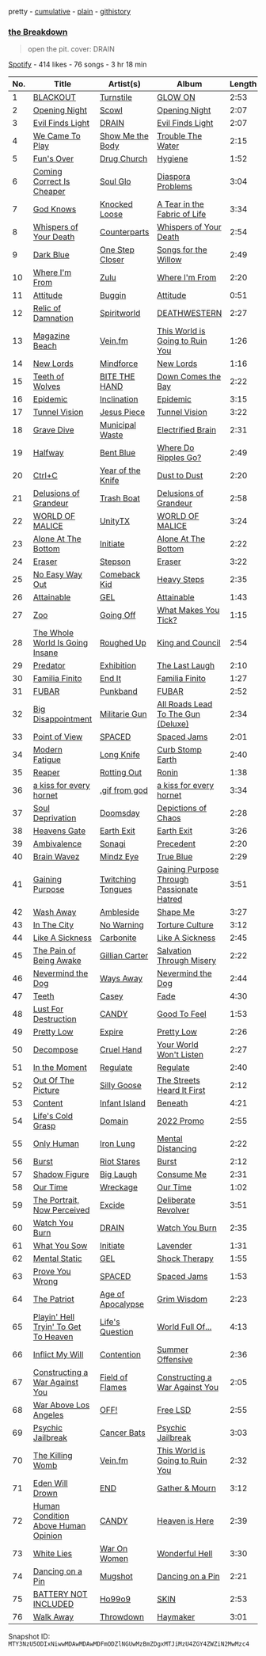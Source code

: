 pretty - [cumulative](/playlists/cumulative/37i9dQZF1DXbwsewzfZ9YU.md) - [plain](/playlists/plain/37i9dQZF1DXbwsewzfZ9YU) - [githistory](https://github.githistory.xyz/mackorone/spotify-playlist-archive/blob/main/playlists/plain/37i9dQZF1DXbwsewzfZ9YU)

### [the Breakdown](https://open.spotify.com/playlist/37i9dQZF1DXbwsewzfZ9YU)

> open the pit\. cover: DRAIN

[Spotify](https://open.spotify.com/user/spotify) - 414 likes - 76 songs - 3 hr 18 min

| No. | Title | Artist(s) | Album | Length |
|---|---|---|---|---|
| 1 | [BLACKOUT](https://open.spotify.com/track/0bGImSqDB2ebdeoCidUC8o) | [Turnstile](https://open.spotify.com/artist/2qnpHrOzdmOo1S4ox3j17x) | [GLOW ON](https://open.spotify.com/album/2NrYPcMmQBlbBxopc2XlzS) | 2:53 |
| 2 | [Opening Night](https://open.spotify.com/track/39C4XHkmDebCPGK50NBZGe) | [Scowl](https://open.spotify.com/artist/6hW33nVHPElaXuG2hQ0QOp) | [Opening Night](https://open.spotify.com/album/3dOLUxrcRZ1UuxcxeyNEgh) | 2:07 |
| 3 | [Evil Finds Light](https://open.spotify.com/track/3p1IOO676P6CAq36OLDM7r) | [DRAIN](https://open.spotify.com/artist/7FAAkDlPg6pg0860CIDzmu) | [Evil Finds Light](https://open.spotify.com/album/21u5hMMH27Z71eKn0jc1lu) | 2:07 |
| 4 | [We Came To Play](https://open.spotify.com/track/5ZNAXdzYkAMDqAokJ9Ub7Z) | [Show Me the Body](https://open.spotify.com/artist/5jh7sgXW2njALiIh0aPXjB) | [Trouble The Water](https://open.spotify.com/album/1sgYQT8SDu5pjb0MPPqs3t) | 2:15 |
| 5 | [Fun's Over](https://open.spotify.com/track/53bqV8I1QeWPBfLSTlP0Ok) | [Drug Church](https://open.spotify.com/artist/6q4AmzK3GzCuEzkurnYuEQ) | [Hygiene](https://open.spotify.com/album/7o7dfudZfiankIzcfXXamT) | 1:52 |
| 6 | [Coming Correct Is Cheaper](https://open.spotify.com/track/5OAhpmAMMm0tv93CF5E8TZ) | [Soul Glo](https://open.spotify.com/artist/0mWrp0C4ShdOjs7P29Gzan) | [Diaspora Problems](https://open.spotify.com/album/2ZYhM0LXHZ38te98EizcQW) | 3:04 |
| 7 | [God Knows](https://open.spotify.com/track/3idDCx8VXTkqPL6UQTK4bl) | [Knocked Loose](https://open.spotify.com/artist/4qrHkx5cgWIslciLXUMrYw) | [A Tear in the Fabric of Life](https://open.spotify.com/album/2Tm8ZMDLg4DVijCkvhKxJl) | 3:34 |
| 8 | [Whispers of Your Death](https://open.spotify.com/track/0epZ0WL25qEmScVrKzZhL8) | [Counterparts](https://open.spotify.com/artist/5LyRnL0rysObxDRxzSfV1z) | [Whispers of Your Death](https://open.spotify.com/album/4t0YjU738vLtyaBlQvrxp5) | 2:54 |
| 9 | [Dark Blue](https://open.spotify.com/track/60vVj2WfNR4weWoMEiO9er) | [One Step Closer](https://open.spotify.com/artist/4yGs9CrVnCHJ96553ySxFb) | [Songs for the Willow](https://open.spotify.com/album/2rVmbhmUafv2fDfEpwJQgL) | 2:49 |
| 10 | [Where I'm From](https://open.spotify.com/track/2L03e7IgbVjttShHSSXiv4) | [Zulu](https://open.spotify.com/artist/38tO9pZm2G0JjANgRFvC1a) | [Where I'm From](https://open.spotify.com/album/4NqYpVo6K4eU4mi1g62p4m) | 2:20 |
| 11 | [Attitude](https://open.spotify.com/track/57WYmdUYggjpXqTsU5BT9n) | [Buggin](https://open.spotify.com/artist/3cMV6gZTWyfJZCaGl2eZBJ) | [Attitude](https://open.spotify.com/album/7cp19grH5E1gFFSEQ0hjM2) | 0:51 |
| 12 | [Relic of Damnation](https://open.spotify.com/track/0etLulfmYxPOTyznvesnt6) | [Spiritworld](https://open.spotify.com/artist/3nKWlekyskH6bAM2Vat1hE) | [DEATHWESTERN](https://open.spotify.com/album/2OLqIZlftkG4KRGqno7ScY) | 2:27 |
| 13 | [Magazine Beach](https://open.spotify.com/track/1T8py1nh6wsKy6jPDNkGMC) | [Vein.fm](https://open.spotify.com/artist/5NU7mpGqMvlZpq63RajHOH) | [This World is Going to Ruin You](https://open.spotify.com/album/2AZ6B4mTJHQYee6U64rsXa) | 1:26 |
| 14 | [New Lords](https://open.spotify.com/track/4sIMxYelrFrWIpwmaZDFbD) | [Mindforce](https://open.spotify.com/artist/2Tl7uZui4u9a3nXUM9VMei) | [New Lords](https://open.spotify.com/album/3ooHHRgO3lE9JjCXAwZAqz) | 1:16 |
| 15 | [Teeth of Wolves](https://open.spotify.com/track/7LwlqPgjtM72PJVIwIUYeP) | [BITE THE HAND](https://open.spotify.com/artist/1niXxbnUc8pJ3DIBxV8KXg) | [Down Comes the Bay](https://open.spotify.com/album/6z9kejZ3MPWyLzuinXVMvU) | 2:22 |
| 16 | [Epidemic](https://open.spotify.com/track/1iHxborQnkkiCOxVbWUOvL) | [Inclination](https://open.spotify.com/artist/4b3YHpER4myVsne2QK3kXe) | [Epidemic](https://open.spotify.com/album/1iwlH5lP8dVVq8d9R1dvVg) | 3:15 |
| 17 | [Tunnel Vision](https://open.spotify.com/track/0RxvS6KLWG0SYqQJnhHIpM) | [Jesus Piece](https://open.spotify.com/artist/5ZPr0RHsR3DrAhtsYMsfHR) | [Tunnel Vision](https://open.spotify.com/album/1GZ2py8wHv4xPTfTFmlfmz) | 3:22 |
| 18 | [Grave Dive](https://open.spotify.com/track/0NAF4ywlrLdqUZMJRT23od) | [Municipal Waste](https://open.spotify.com/artist/2Ah9OuOj7B57gPD1cbwiaE) | [Electrified Brain](https://open.spotify.com/album/5oiOILICZyEvy5WJdkVUjS) | 2:31 |
| 19 | [Halfway](https://open.spotify.com/track/2iQ8BNDGU06JXqVYhOaKY5) | [Bent Blue](https://open.spotify.com/artist/1haOs9zOxraUzXYPEOs125) | [Where Do Ripples Go?](https://open.spotify.com/album/3QrvdDcBeldWqVJ09ADQrS) | 2:49 |
| 20 | [Ctrl+C](https://open.spotify.com/track/1jTxqpySVTE0xT4r4DKC7O) | [Year of the Knife](https://open.spotify.com/artist/6z6uImpvyrxii5OyX1ic8Q) | [Dust to Dust](https://open.spotify.com/album/1P99aFkpE89pgpSjKZ5axS) | 2:20 |
| 21 | [Delusions of Grandeur](https://open.spotify.com/track/1PhnLoIh8emLvQ7mUM1CyJ) | [Trash Boat](https://open.spotify.com/artist/0XGJ3GUPwslwFJ66yNbHeh) | [Delusions of Grandeur](https://open.spotify.com/album/0ehJqGshc3gcqVjJeo6hy1) | 2:58 |
| 22 | [WORLD OF MALICE](https://open.spotify.com/track/3AU7Jjcn8c5mHXiaz3RKkj) | [UnityTX](https://open.spotify.com/artist/3uPce3TKw7cjheMNhuhNs9) | [WORLD OF MALICE](https://open.spotify.com/album/4vKCWsfMooaaH00SOq3RSn) | 3:24 |
| 23 | [Alone At The Bottom](https://open.spotify.com/track/2uYAw6gPeU8MQ1nXyJsMr7) | [Initiate](https://open.spotify.com/artist/4chi4s0FYncuGQul8cezau) | [Alone At The Bottom](https://open.spotify.com/album/5I2MWP81o1sdBnSGR4o8qb) | 2:22 |
| 24 | [Eraser](https://open.spotify.com/track/10CEypPoBH5hoamgGXBa8X) | [Stepson](https://open.spotify.com/artist/5zAwXQwC3M34U7lKFgeX1y) | [Eraser](https://open.spotify.com/album/0jz1d4dpaGr4WRIGHfac02) | 3:22 |
| 25 | [No Easy Way Out](https://open.spotify.com/track/4Avrrj95QH89EfgqdsViGh) | [Comeback Kid](https://open.spotify.com/artist/67f7GZXNMGRn98lqrtIdrN) | [Heavy Steps](https://open.spotify.com/album/4onFuBSmTMwtS17L0U8tEm) | 2:35 |
| 26 | [Attainable](https://open.spotify.com/track/4QUgb2DKAg4My1m2sbmNgw) | [GEL](https://open.spotify.com/artist/1fRv9jiRIN7zAOSpOfRP73) | [Attainable](https://open.spotify.com/album/0sqW3ChYBPwj3U7YJ0jbBx) | 1:43 |
| 27 | [Zoo](https://open.spotify.com/track/5DuLYFs13hJ5QhAfXT3Jxs) | [Going Off](https://open.spotify.com/artist/2xCCFcGLx1oUlS1AMtfBo9) | [What Makes You Tick?](https://open.spotify.com/album/5cDmhZrR4QJCYxE0W5GvOm) | 1:15 |
| 28 | [The Whole World Is Going Insane](https://open.spotify.com/track/0vg20pb8LtH1g8aqPIDK6J) | [Roughed Up](https://open.spotify.com/artist/4OhXYJWzSlb33F7UtmRTgb) | [King and Council](https://open.spotify.com/album/3skHBTTM1EPjztnxNelXCe) | 2:54 |
| 29 | [Predator](https://open.spotify.com/track/1ybz0ZxYntBCRhT4XidpSZ) | [Exhibition](https://open.spotify.com/artist/3PXIpUyxwTbRam0fB84BKD) | [The Last Laugh](https://open.spotify.com/album/0jLiscuEhkYovlrf6u09Af) | 2:10 |
| 30 | [Familia Finito](https://open.spotify.com/track/6efk4XQySFHObUildXzh6e) | [End It](https://open.spotify.com/artist/5YlX74SFjWauq32aKLwAYn) | [Familia Finito](https://open.spotify.com/album/2NsPZAEAUb7jCoHSuVTA5z) | 1:27 |
| 31 | [FUBAR](https://open.spotify.com/track/0TOoqfApKrOaCgvEFUDXHc) | [Punkband](https://open.spotify.com/artist/1jtoo2GBoFsIqCqyyzFLos) | [FUBAR](https://open.spotify.com/album/6eZo6l9EtVb5hM3MtdFnjx) | 2:52 |
| 32 | [Big Disappointment](https://open.spotify.com/track/79KaITjubucfKzHLM7Hg5c) | [Militarie Gun](https://open.spotify.com/artist/4us4NMG5wuqdUZvthZrj0Q) | [All Roads Lead To The Gun \(Deluxe\)](https://open.spotify.com/album/6bAXgNDkSgTZRvl5mUlHFq) | 2:34 |
| 33 | [Point of View](https://open.spotify.com/track/0fU9H6KTGKtthrZZ5AHjZ1) | [SPACED](https://open.spotify.com/artist/5vM2PNB3LjGceAKYvN3KI8) | [Spaced Jams](https://open.spotify.com/album/3JcTBkIo5IvXcynwij8AOt) | 2:01 |
| 34 | [Modern Fatigue](https://open.spotify.com/track/2noRrGlgsZyGHK8bFaPEke) | [Long Knife](https://open.spotify.com/artist/3SsyiDM90YglLgxOXaaJCA) | [Curb Stomp Earth](https://open.spotify.com/album/7LziAYYYgbI8Hdn7UrqKoV) | 2:40 |
| 35 | [Reaper](https://open.spotify.com/track/1Z1gDW1hKjKM8HX3tmeKOq) | [Rotting Out](https://open.spotify.com/artist/7tjMOkm52H3Qiz3ty2tbNw) | [Ronin](https://open.spotify.com/album/1dMvXfgG3u4lJ144uO4elO) | 1:38 |
| 36 | [a kiss for every hornet](https://open.spotify.com/track/4zjoNVLpEHz2SYlNhtxsMb) | [.gif from god](https://open.spotify.com/artist/4qVaCnGWlXCy5IP1nNVlT5) | [a kiss for every hornet](https://open.spotify.com/album/6C8roo7XUDgyfBS0RQrU8Y) | 3:34 |
| 37 | [Soul Deprivation](https://open.spotify.com/track/2znXHOOnt1MyScfn5BS9z0) | [Doomsday](https://open.spotify.com/artist/6mHdvtPmloBOmaLRo5dyJY) | [Depictions of Chaos](https://open.spotify.com/album/1HM8IieKhKLNVnw3oaeclh) | 2:28 |
| 38 | [Heavens Gate](https://open.spotify.com/track/6PzTwR5RbSBMhDR3JPSo66) | [Earth Exit](https://open.spotify.com/artist/6wIhtZWHOCUqvIZaxXJKsc) | [Earth Exit](https://open.spotify.com/album/2H4taIZ3OvhgHYA3c4K6Wp) | 3:26 |
| 39 | [Ambivalence](https://open.spotify.com/track/2qfphPpOAkLAGr5hjBij4y) | [Sonagi](https://open.spotify.com/artist/7LMdXzRix6vqLE1PefCPAg) | [Precedent](https://open.spotify.com/album/6H7jy2vvzT4XPXC9ubX5by) | 2:20 |
| 40 | [Brain Wavez](https://open.spotify.com/track/0zGdvQEepg73ROZtkO3mw9) | [Mindz Eye](https://open.spotify.com/artist/7G5bKSZiqDTuhK4j8OIM9d) | [True Blue](https://open.spotify.com/album/1HFUXm75EX6cap0pOiSyYJ) | 2:29 |
| 41 | [Gaining Purpose](https://open.spotify.com/track/08mIaXVJgO4LJqBbmCQXlN) | [Twitching Tongues](https://open.spotify.com/artist/3k1tPUpSlWppOSbIV1ivQy) | [Gaining Purpose Through Passionate Hatred](https://open.spotify.com/album/1odexVafvTYzG1bCxz9AiO) | 3:51 |
| 42 | [Wash Away](https://open.spotify.com/track/6cHOi5m75d3W57ezmw4WRr) | [Ambleside](https://open.spotify.com/artist/7Fr8MbK08l3g9yHrXb4j4Y) | [Shape Me](https://open.spotify.com/album/4CrsYa4aZEQtJz3843zt31) | 3:27 |
| 43 | [In The City](https://open.spotify.com/track/4BI2pWz7VSJGAF9DoyKCFk) | [No Warning](https://open.spotify.com/artist/0TfABr1qhx6v684iWSBdob) | [Torture Culture](https://open.spotify.com/album/3D6f5OLseUy0d0EjMJAr6j) | 3:12 |
| 44 | [Like A Sickness](https://open.spotify.com/track/0E3LY4IzJldhjtjXyA2YCZ) | [Carbonite](https://open.spotify.com/artist/5I9pUosfnguHmqabb3okuQ) | [Like A Sickness](https://open.spotify.com/album/7KUUQV2UQ0wMmwCIgbx9di) | 2:45 |
| 45 | [The Pain of Being Awake](https://open.spotify.com/track/2PA108Ghj4ihRUzeYFbAuE) | [Gillian Carter](https://open.spotify.com/artist/4Nq1P1SOkKWDqlx2TJkUdv) | [Salvation Through Misery](https://open.spotify.com/album/3ML1vXlzmlCqEd4ZoGtYCG) | 2:22 |
| 46 | [Nevermind the Dog](https://open.spotify.com/track/5Pi5gYpC4OhrW7byQgUMo0) | [Ways Away](https://open.spotify.com/artist/03qeBQwnTfKExVLq8dX000) | [Nevermind the Dog](https://open.spotify.com/album/1d48kZmZZHCSMfkS9GlsA9) | 2:44 |
| 47 | [Teeth](https://open.spotify.com/track/4kkhQOFrNzvkAiwyK6gV4w) | [Casey](https://open.spotify.com/artist/7KqVvL7NOdUWyQg2B63cck) | [Fade](https://open.spotify.com/album/0sCbs96kgvWVbTDtA2BPIR) | 4:30 |
| 48 | [Lust For Destruction](https://open.spotify.com/track/5bB9QzD925TajYC4ZoSJ5P) | [CANDY](https://open.spotify.com/artist/4oWlenweHbPcDXKvyNUbBl) | [Good To Feel](https://open.spotify.com/album/3xi1s4oxx0TiyuF6Mulucr) | 1:53 |
| 49 | [Pretty Low](https://open.spotify.com/track/1hXSR6c8azfILRB5LSYmfW) | [Expire](https://open.spotify.com/artist/4AfTOzBubFP6STibJPTxwt) | [Pretty Low](https://open.spotify.com/album/65jtRijOpSO5fSNiwktHDe) | 2:26 |
| 50 | [Decompose](https://open.spotify.com/track/4xsSWQqdMLBRUoZny0yroT) | [Cruel Hand](https://open.spotify.com/artist/1SFgBn3VKdBuPao3H2ZlFV) | [Your World Won't Listen](https://open.spotify.com/album/4S99ZdjxAJsn4F8Hf7o3Rh) | 2:27 |
| 51 | [In the Moment](https://open.spotify.com/track/3YlLXwqYYysLEDyDF11xhq) | [Regulate](https://open.spotify.com/artist/64O5oavSEHRyQBGxOU0ewd) | [Regulate](https://open.spotify.com/album/4pXxLjtlUMzHYYw7axn5Ez) | 2:40 |
| 52 | [Out Of The Picture](https://open.spotify.com/track/5FMNruOhLrl7qMlmSZw96U) | [Silly Goose](https://open.spotify.com/artist/0GicbfMtwhn3Ch0PdwkADQ) | [The Streets Heard It First](https://open.spotify.com/album/2a2wvdfYKY8AWLL1RgevKI) | 2:12 |
| 53 | [Content](https://open.spotify.com/track/1S5okQvjTYN7WgiuANfmlF) | [Infant Island](https://open.spotify.com/artist/34ZIRrOiowNWuyJYt5crZM) | [Beneath](https://open.spotify.com/album/5ycE4NDRcP3gvnwltM8uiU) | 4:21 |
| 54 | [Life's Cold Grasp](https://open.spotify.com/track/2LPIlwH2FVqDXJZuffexj5) | [Domain](https://open.spotify.com/artist/1jFKcpYLsykI3ApP77Rigk) | [2022 Promo](https://open.spotify.com/album/2hoK0gIkA5qLjBoGH6mfiN) | 2:55 |
| 55 | [Only Human](https://open.spotify.com/track/6tbWLCZ907Qh5k2aHEP4H3) | [Iron Lung](https://open.spotify.com/artist/1rXjfC9HsVIIHggTMuxvSL) | [Mental Distancing](https://open.spotify.com/album/2YgYYcJD41zpxUlJ2cUzPU) | 2:22 |
| 56 | [Burst](https://open.spotify.com/track/5seDapgh8K6TQ3W1M3BBag) | [Riot Stares](https://open.spotify.com/artist/12cQFjMJf8HYgFqTMwz7Hn) | [Burst](https://open.spotify.com/album/3MycS5QDIKT1HVouCbkbpT) | 2:12 |
| 57 | [Shadow Figure](https://open.spotify.com/track/1LFFTtAGghxZLGZcBj2jPo) | [Big Laugh](https://open.spotify.com/artist/5xvWaAraKZdkRbY2qBip5c) | [Consume Me](https://open.spotify.com/album/6siK3BSYKvAxqZUF5KyMCN) | 2:31 |
| 58 | [Our Time](https://open.spotify.com/track/4ixBL8rnxusIfowbY4nNA7) | [Wreckage](https://open.spotify.com/artist/44rq09D86R0gylTJkr6tEZ) | [Our Time](https://open.spotify.com/album/5jEyAyMvfwrVOlqwVB0UV4) | 1:02 |
| 59 | [The Portrait, Now Perceived](https://open.spotify.com/track/1gx45zvC0tdRawEPVIT8W7) | [Excide](https://open.spotify.com/artist/340j9YEGnVocbAAgrtiBUh) | [Deliberate Revolver](https://open.spotify.com/album/29pnd8Su99YAqNbXzk2bdg) | 3:51 |
| 60 | [Watch You Burn](https://open.spotify.com/track/7594pRzG619BLW7yfMpkXA) | [DRAIN](https://open.spotify.com/artist/7FAAkDlPg6pg0860CIDzmu) | [Watch You Burn](https://open.spotify.com/album/5jKlC0zbXWS7DbKCdf81gv) | 2:35 |
| 61 | [What You Sow](https://open.spotify.com/track/33nuEEW9RV5qj5iLE4eLZV) | [Initiate](https://open.spotify.com/artist/4chi4s0FYncuGQul8cezau) | [Lavender](https://open.spotify.com/album/1KpGu5Pu9B3XlAW4Q9t9ho) | 1:31 |
| 62 | [Mental Static](https://open.spotify.com/track/4BitkoFiMhrWFiGH7JMbnh) | [GEL](https://open.spotify.com/artist/1fRv9jiRIN7zAOSpOfRP73) | [Shock Therapy](https://open.spotify.com/album/6Ju7Ef2xrpkAq9Rqhpf2xV) | 1:55 |
| 63 | [Prove You Wrong](https://open.spotify.com/track/4IVOI84lTIm8Uo6KEm7jK7) | [SPACED](https://open.spotify.com/artist/5vM2PNB3LjGceAKYvN3KI8) | [Spaced Jams](https://open.spotify.com/album/3JcTBkIo5IvXcynwij8AOt) | 1:53 |
| 64 | [The Patriot](https://open.spotify.com/track/7ctiBYiZtdJXPN3E5wqSh1) | [Age of Apocalypse](https://open.spotify.com/artist/0vMfvtQ4YXnMFh1az1izft) | [Grim Wisdom](https://open.spotify.com/album/3URTR3FhDn9zcDyJ0M2Xv6) | 2:23 |
| 65 | [Playin' Hell Tryin' To Get To Heaven](https://open.spotify.com/track/5dZEWLFTHuaz8lq3ryNYoV) | [Life's Question](https://open.spotify.com/artist/3m7JHlRsZs6jkvzWAnkyuq) | [World Full Of...](https://open.spotify.com/album/3szSSG9C1WEMUPdkukrybl) | 4:13 |
| 66 | [Inflict My Will](https://open.spotify.com/track/2GnJe9IOeYO5D2hNmn46Il) | [Contention](https://open.spotify.com/artist/5uM6mGgoFoetH7VkSY5wIU) | [Summer Offensive](https://open.spotify.com/album/2ZRuXZuYuxpwgdKKysPcQY) | 2:36 |
| 67 | [Constructing a War Against You](https://open.spotify.com/track/7GislxP58SUMLTBophiSuA) | [Field of Flames](https://open.spotify.com/artist/7vePJsKD0BtKip0yC5Dv8J) | [Constructing a War Against You](https://open.spotify.com/album/18PYpYm7csh6OXUkaLl3AE) | 2:05 |
| 68 | [War Above Los Angeles](https://open.spotify.com/track/2Andf7SMtdA0IVvwzwY2zS) | [OFF!](https://open.spotify.com/artist/4fY9hRf8gHMOszNWFhR1wB) | [Free LSD](https://open.spotify.com/album/5nER4eLsGNJadmUGamAsCF) | 2:55 |
| 69 | [Psychic Jailbreak](https://open.spotify.com/track/3SsqFrFdBNcZNqeYoZsb9o) | [Cancer Bats](https://open.spotify.com/artist/10YNQq86z4shHwDSymTyWc) | [Psychic Jailbreak](https://open.spotify.com/album/1g7U1EbReW4TqUHYc1dTsd) | 3:03 |
| 70 | [The Killing Womb](https://open.spotify.com/track/7m33lSfrWtRfQDG6QmKP0L) | [Vein.fm](https://open.spotify.com/artist/5NU7mpGqMvlZpq63RajHOH) | [This World is Going to Ruin You](https://open.spotify.com/album/2AZ6B4mTJHQYee6U64rsXa) | 2:32 |
| 71 | [Eden Will Drown](https://open.spotify.com/track/0HsmA18Xq2X9vvGRkBRAtu) | [END](https://open.spotify.com/artist/4MnX5gyPiIWEjQzvX54I8p) | [Gather & Mourn](https://open.spotify.com/album/1p7pgNPg5MXtrSZTcGwSDf) | 3:12 |
| 72 | [Human Condition Above Human Opinion](https://open.spotify.com/track/0UuWYnVAiIlKE7Y7nphiYY) | [CANDY](https://open.spotify.com/artist/4oWlenweHbPcDXKvyNUbBl) | [Heaven is Here](https://open.spotify.com/album/4ehKSfXDueVpMXqUTnWbme) | 2:39 |
| 73 | [White Lies](https://open.spotify.com/track/7gkixf4Q6DRjjXakYReQzi) | [War On Women](https://open.spotify.com/artist/2cRFZn5EhqH0Wu1gHlOHlz) | [Wonderful Hell](https://open.spotify.com/album/25EyI6VNG9QS9TeQk6IJCY) | 3:30 |
| 74 | [Dancing on a Pin](https://open.spotify.com/track/3SFYfWiTxhj9l1Erllc64i) | [Mugshot](https://open.spotify.com/artist/0EVz5xkkf68l8QXvlmKDYB) | [Dancing on a Pin](https://open.spotify.com/album/4l84ZA07jEaYL2c1yxnyNV) | 2:21 |
| 75 | [BATTERY NOT INCLUDED](https://open.spotify.com/track/7ACF2rwvNReujse9eedE56) | [Ho99o9](https://open.spotify.com/artist/5KuuNGYTUTokLerXMNYCGL) | [SKIN](https://open.spotify.com/album/6gl8rX7dP20vjIQPi1mlDO) | 2:53 |
| 76 | [Walk Away](https://open.spotify.com/track/3oTmI7QmcVxDarZBjIFo20) | [Throwdown](https://open.spotify.com/artist/18jFO6Z2Bpdv5jp8mXfChN) | [Haymaker](https://open.spotify.com/album/5jq1TKdbp3hZrT7iJw4VPS) | 3:01 |

Snapshot ID: `MTY3NzU5ODIxNiwwMDAwMDAwMDFmODZlNGUwMzBmZDgxMTJiMzU4ZGY4ZWZiN2MwMzc4`
